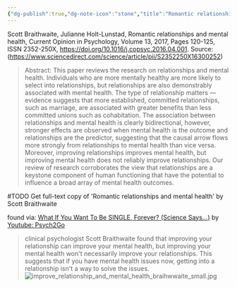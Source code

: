 ```yaml
---
{"dg-publish":true,"dg-note-icon":"stone","title":"Romantic relationships and mental health","author":"Scott Braithwaite; Julianne Holt-Lunstad","journal":"Current Opinion in Psychology","volume":13,"year":2017,"month":2,"permalink":"/psychology/loneliness/romantic-relationships-and-mental-health/","dgPassFrontmatter":true,"noteIcon":"stone","created":"","updated":""}
---
```



Scott Braithwaite, Julianne Holt-Lunstad,
Romantic relationships and mental health,
Current Opinion in Psychology,
Volume 13,
2017,
Pages 120-125,
ISSN 2352-250X,
https://doi.org/10.1016/j.copsyc.2016.04.001.
Source: (https://www.sciencedirect.com/science/article/pii/S2352250X16300252)

> Abstract: This paper reviews the research on relationships and mental health. Individuals who are more mentally healthy are more likely to select into relationships, but relationships are also demonstrably associated with mental health. The type of relationship matters — evidence suggests that more established, committed relationships, such as marriage, are associated with greater benefits than less committed unions such as cohabitation. The association between relationships and mental health is clearly bidirectional, however, stronger effects are observed when mental health is the outcome and relationships are the predictor, suggesting that the causal arrow flows more strongly from relationships to mental health than vice versa. Moreover, improving relationships improves mental health, but improving mental health does not reliably improve relationships. Our review of research corroborates the view that relationships are a keystone component of human functioning that have the potential to influence a broad array of mental health outcomes.

#TODO Get full-text copy of 'Romantic relationships and mental health' by Scott Braithwaite

found via: [What If You Want To Be SINGLE, Forever? (Science Says...)](https://www.youtube.com/watch?v=uerw0d7Sga0) by [Youtube: Psych2Go](https://www.youtube.com/@Psych2go)

> clinical psychologist Scott Braithwaite found that improving your relationship can improve your mental health, but improving your mental health won't necessarily improve your relationships. This suggests that if you have mental health issues now, getting into a relationship isn't a way to solve the issues.
![improve_relationship_and_mental_health_braihwwaite_small.jpg](/img/user/Psychology/Loneliness/media/improve_relationship_and_mental_health_braihwwaite_small.jpg)